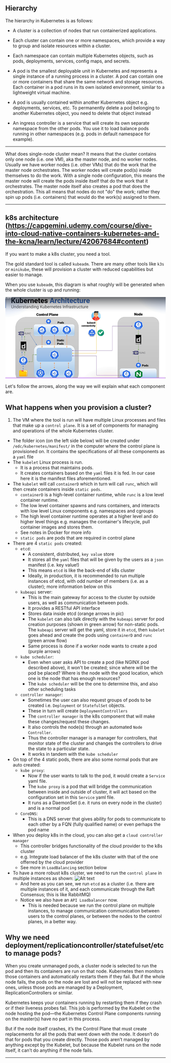 ## Hierarchy


The hierarchy in Kubernetes is as follows:
-	A cluster is a collection of nodes that run containerized applications.
-	Each cluster can contain one or more namespaces, which provide a way to group and isolate resources within a cluster.
-	Each namespace can contain multiple Kubernetes objects, such as pods, deployments, services, config maps, and secrets.
-	A pod is the smallest deployable unit in Kubernetes and represents a single instance of a running process in a cluster. A pod can contain one or more containers that share the same network and storage resources. Each container in a pod runs in its own isolated environment, similar to a lightweight virtual machine.
- A pod is usually contained within another Kubernetes object e.g. deployments, services, etc. To permanently delete a pod belonging to another Kubernetes object, you need to delete that object instead
 
- An ingress controller is a service that will create its own separate namespace from the other pods. 
You use it to load balance pods running in other namespaces (e.g. pods in default namespace for example).
 
 -------------
 
 What does single-node cluster mean? It means that the cluster contains only one node (i.e. one VM), aka the master node, and no worker nodes.
 Usually we have worker nodes (i.e. other VMs) that do the work that the master node orchestrates. The worker nodes will create pod(s) inside themselves to do the work.
 With a single node configuration, this means the master node will create the pods inside itself that do the work that it orchestrates. The master node itself also creates a pod that does the orchestration. This all means that nodes do not "do" the work; rather they spin up pods (i.e. containers) that would do the work(s) assigned to them.


--------------------------------------------------------------------------
## k8s architecture (https://capgemini.udemy.com/course/dive-into-cloud-native-containers-kubernetes-and-the-kcna/learn/lecture/42067684#content)

If you want to make a k8s cluster, you need a tool.

The gold standard tool is called `kubeadm`.
There are many other tools like `k3s` or `minikube`,  these will provision a cluster with reduced capabilities but easier to manage.

When you use `kubeadm`, this diagram is what roughly will be generated when the whole cluster is up and running:

 ![Alt text](../pics/overall_architecture.png)

Let's follow the arrows, along the way we will explain what each component are.
## What happens when you provision a cluster?
1. The VM where the tool is run will have multiple Linux processes and files that make up a `control plane`. It is a set of components for managing and operations of the whole Kubernetes cluster.
  - The folder icon (on the left side below) will be created under `/edc/kubernetes/manifest/` in the computer where the control plane is provisioned on. It contains the specifications of all these components as a `yaml` file
  - The `kubelet` Linux process is run.
      - It is a process that maintains pods.
      - It creates containers based on the `yaml` files it is fed. In our case here it is the manifest files aforementioned.
  - The `kubelet` will call `containerD` which in turn will call `runc`, which will then create containers inside `static pods`.
      - `containerD` is a high-level container runtime, while `runc` is a low level container runtime.
      - The low level container spawns and runs containers, and interacts with low level Linux components e.g. namespaces and cgroups
      - The high level container runtime operates at a higher level and do higher level things e.g. manages the container's lifecycle, pull container images and stores them.
      - See notes in Docker for more info
      - `static pods` are pods that are required in control plane
  - There are 4 `static pods` created:
      - `etcd`:
          - A consistent, distributed, `key value` store
          - It stores all the `yaml` files that will be given by the users as a `json` manifest (i.e. key value!)
          - This means `etcd` is like the back-end of k8s cluster
          - Ideally, in production, it is recommended to run multiple instances of etcd, with odd number of members (i.e. as a cluster); more information below on this
      - `kubeapi` server:
          - This is the main gateway for access to the cluster by outside users, as well as communication between pods.
          - It provides a RESTful API interface
          - Stores data inside etcd (orange arrows in pic)
          - The `kubelet` can also talk directly with the `kubeapi` server for pod creation purposes (shown in green arrow) for non-static pods. The `kubeapi` server will get the yaml, store it in `etcd`, then `kubelet` goes ahead and create the pods using `containerD` and `runc` (green arrow flow) 
          - Same process is done if a worker node wants to create a pod (purple arrows)
      - `kube scheduler`:
          - Even when user asks API to create a pod (like NGINX pod described above), it won't be created; since where will be the pod be placed? Where is the node with the good location, which one is the node that has enough resources?
          - The `kube scheduler` will be the one to determine this, and also other scheduling tasks
      - `controller manager`:
          - Sometimes the user can also request groups of pods to be created i.e. `Deployment` or `StatefulSet` objects. 
          - These in turn will create `DeploymentControllers`
          - The `controller manager` is the k8s component that will make these changes/request these changes.
          - It also controls the node(s) through an automated `Node Controller`.
          - Thus the controller manager is a manager for controllers, that monitor state of the cluster and changes the controllers to drive the state to a particular state.
          - It works in tandem with the `kube scheduler`
  - On top of the 4 static pods, there are also some normal pods that are auto created:
      - `kube proxy`:
        - Now if the user wants to talk to the pod, it would create a `Service` yaml file.
        - The `kube proxy` is a pod that will bridge the communication between inside and outside of cluster, it will act based on the configuration set in this `Service` yaml file.
        - It runs as a DaemonSet (i.e. it runs on every node in the cluster) and is a normal pod
      - `CoreDNS`:
        - This is a DNS server that gives ability for pods to communicate to each other by a FQN (fully qualified name) or even perhaps the pod name
  - When you deploy k8s in the cloud, you can also get a `cloud controller manager`
      - This controller bridges functionality of the cloud provider to the k8s cluster
      - e.g. Integrate load balancer of the k8s cluster with that of the one offerred by the cloud provider
      - See more in `LoadBalancing` section below
  - To have a more robust k8s cluster, we need to run the `control plane` in multiple instances as shown:
   ![Alt text](image-11.png)
      - And here as you can see, we run `etcd` as a cluster (i.e. there are multiple instances of it, and each communicate through the Raft Consensus; this is like RabbitMQ)
      - Notice we also have an `API Loadbalancer` now.
        - This is needed because we run the control plane on multiple instances, to manage communication communication between users to the control planes, or between the nodes to the control planes, in a better way.

 ## Why we need deployment/replicationcontroller/statefulset/etc to manage pods?

 When you create unmanaged pods, a cluster node is selected to run the pod and then its containers are run on that node. Kubernetes then monitors those containers and automatically restarts them if they fail. But if the whole node fails, the pods on the node are lost and will not be replaced with new ones, unless those pods are managed by a Deployment, ReplicationControllers or similar.

 Kubernetes keeps your containers running by restarting them if they crash or if their liveness probes fail. This job is performed by the Kubelet on the node hosting the pod—the Kubernetes Control Plane components running on the master(s) have no part in this process.

 But if the node itself crashes, it’s the Control Plane that must create replacements for all the pods that went down with the node. It doesn’t do that for pods that you create directly. Those pods aren’t managed by anything except by the Kubelet, but because the Kubelet runs on the node itself, it can’t do anything if the node fails.

----------------------